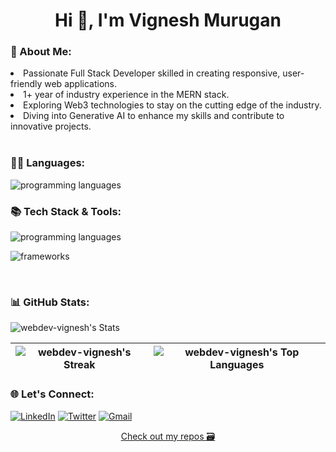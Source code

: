 
<h1 align="center">Hi 👋, I'm Vignesh Murugan</h1>

### 💫 About Me:
<li>Passionate Full Stack Developer skilled in creating responsive, user-friendly web applications.</li>
<li>1+ year of industry experience in the MERN stack.</li>
<li>Exploring Web3 technologies to stay on the cutting edge of the industry.</li>
<li>Diving into Generative AI to enhance my skills and contribute to innovative projects.</li>

<br/>

### 🧑‍💻 Languages:
<p align="">
  <img src="https://skillicons.dev/icons?i=js,ts,java,solidity" alt="programming languages" />
</p>

### 📚 Tech Stack & Tools:
<p align="">
  <img src="https://skillicons.dev/icons?i=react,nextjs,redux,jest,tailwind,materialui,nodejs,express,mongodb,mysql,postgres,prisma" alt="programming languages" />
</p>
<p align="">
  <img src="https://skillicons.dev/icons?i=git,github,vscode,postman,aws,nginx,docker" alt="frameworks" />
</p>
<br />
 
### 📊 GitHub Stats:

![webdev-vignesh's Stats](https://github-readme-stats.vercel.app/api?username=webdev-vignesh&theme=slateorange&show_icons=true&hide_border=true&count_private=true)

| ![webdev-vignesh's Streak](https://github-readme-streak-stats.herokuapp.com/?user=webdev-vignesh&theme=slateorange&hide_border=true) | ![webdev-vignesh's Top Languages](https://github-readme-stats.vercel.app/api/top-langs/?username=webdev-vignesh&theme=slateorange&show_icons=true&hide_border=true&layout=compact) |
| ------------- | ------------- |

### 🌐 Let's Connect:
[![LinkedIn](https://img.shields.io/badge/LinkedIn-%230077B5.svg?logo=linkedin&logoColor=white)](https://www.linkedin.com/in/webdev-vignesh/) 
[![Twitter](https://img.shields.io/badge/Twitter-%231DA1F2.svg?logo=Twitter&logoColor=white)](https://twitter.com/Web3Vicky) 
<a align="center" href="mailto:vigmurug@gmail.com">
    <img alt="Gmail" src="https://img.shields.io/badge/Gmail-D14836.svg?&style=flat-circle&logo=gmail&logoColor=white" />
</a>


<p align="center">
  <a  href="https://github.com/webdev-vignesh?tab=repositories" target="_blank">Check out my repos 🗃️</a>
</p>
